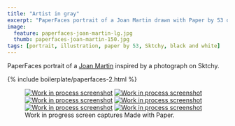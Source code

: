```yaml
---
title: "Artist in gray"
excerpt: "PaperFaces portrait of a Joan Martin drawn with Paper by 53 on an iPad."
image: 
  feature: paperfaces-joan-martin-lg.jpg
  thumb: paperfaces-joan-martin-150.jpg
tags: [portrait, illustration, paper by 53, Sktchy, black and white]
---
```


PaperFaces portrait of a [Joan Martin](http://sktchy.com/Ch7GVH) inspired by a photograph on Sktchy.

{% include boilerplate/paperfaces-2.html %}

<figure class="third">
	<a href="{{ site.url }}/images/paperfaces-joan-martin-process-1-lg.jpg"><img src="{{ site.url }}/images/paperfaces-joan-martin-process-1-600.jpg" alt="Work in process screenshot"></a>
	<a href="{{ site.url }}/images/paperfaces-joan-martin-process-2-lg.jpg"><img src="{{ site.url }}/images/paperfaces-joan-martin-process-2-600.jpg" alt="Work in process screenshot"></a>
	<a href="{{ site.url }}/images/paperfaces-joan-martin-process-3-lg.jpg"><img src="{{ site.url }}/images/paperfaces-joan-martin-process-3-600.jpg" alt="Work in process screenshot"></a>
	<a href="{{ site.url }}/images/paperfaces-joan-martin-process-4-lg.jpg"><img src="{{ site.url }}/images/paperfaces-joan-martin-process-4-600.jpg" alt="Work in process screenshot"></a>
	<a href="{{ site.url }}/images/paperfaces-joan-martin-process-5-lg.jpg"><img src="{{ site.url }}/images/paperfaces-joan-martin-process-5-600.jpg" alt="Work in process screenshot"></a>
	<a href="{{ site.url }}/images/paperfaces-joan-martin-process-6-lg.jpg"><img src="{{ site.url }}/images/paperfaces-joan-martin-process-6-600.jpg" alt="Work in process screenshot"></a>
	<figcaption>Work in progress screen captures Made with Paper.</figcaption>
</figure>
